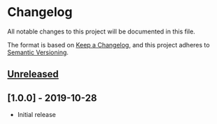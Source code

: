 # Changelog
All notable changes to this project will be documented in this file.

The format is based on [Keep a Changelog](https://keepachangelog.com/en/1.0.0/),
and this project adheres to [Semantic Versioning](https://semver.org/spec/v2.0.0.html).

## [Unreleased]

## [1.0.0] - 2019-10-28

- Initial release

[Unreleased]: https://github.com/Activisme-be/ODINN/compare/v0.0.1...HEAD
[0.0.1]: https://github.com/Activisme-be/ODINN/releases/tag/v0.0.1
